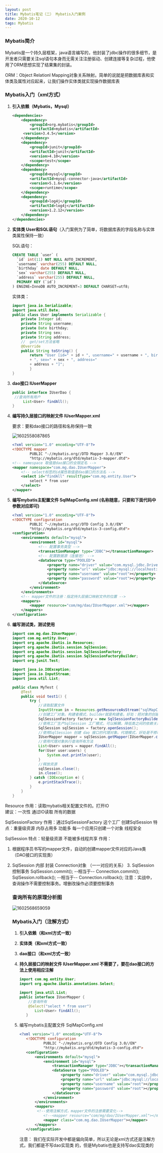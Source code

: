 ```yaml
---
layout: post
title: Mybatis笔记（二） Mybatis入门案例
date: 2020-10-12
tags: Mybatis
---
```


### Mybatis简介

Mybatis是一个持久层框架，java语言编写的，他封装了jdbc操作的很多细节，是开发者只需要关注sql语句本身而无需关注注册驱动、创建连接等复杂过程，他使用了ORM思想实现了结果集的封装。

 ORM：Object Relationl Mapping对象关系映射。简单的说就是把数据库表和实体类及属性对应起来，让我们操作实体类就实现操作数据库表

### Mybatis入门（xml方式）

1. **引入依赖（Mybatis，Mysql）**

   ```xml
   <dependencies>
       <dependency>
           <groupId>org.mybatis</groupId>
           <artifactId>mybatis</artifactId>
       	<version>3.4.5</version>
       </dependency>
       <dependency>
           <groupId>junit</groupId>
           <artifactId>junit</artifactId>
           <version>4.10</version>
           <scope>test</scope>
       </dependency>
       <dependency>
           <groupId>mysql</groupId>
           <artifactId>mysql-connector-java</artifactId>
           <version>5.1.6</version>
           <scope>runtime</scope>
       </dependency>
       <dependency>
           <groupId>log4j</groupId>
           <artifactId>log4j</artifactId>
           <version>1.2.12</version>
       </dependency>
   </dependencies>
   ```

2. **实体类 User和SQL语句**（入门案例为了简单，将数据库表的字段名称与实体类属性保持一致）

   SQL语句：

   ```sql
   CREATE TABLE `user` (
     `id` int(11) NOT NULL AUTO_INCREMENT,
     `username` varchar(255) DEFAULT NULL,
     `birthday` date DEFAULT NULL,
     `sex` varchar(255) DEFAULT NULL,
     `address` varchar(255) DEFAULT NULL,
     PRIMARY KEY (`id`)
   ) ENGINE=InnoDB AUTO_INCREMENT=3 DEFAULT CHARSET=utf8;
   ```

   实体类：

   ```java
   import java.io.Serializable;
   import java.util.Date;
   public class User implements Serializable {    
       private Integer id;
       private String username; 
       private Date birthday; 
       private String sex; 
       private String address;
       //  get/set方法省略
       @Override
       public String toString() {
           return "User [id=" + id + ", username=" + username + ", birthday=" + birthday
           + ", sex=" + sex + ", address="
           + address + "]";
           }
   }
   ```

3. **dao接口    IUserMapper**

   ```java
   public interface IUserDao {
   	//查询所有用户
    	List<User> findAll();
   } 
   ```

4. **编写持久层接口的映射文件 IUserMapper.xml**

   要求：要和dao接口的路径和名称保持一致

   ![1602558087865](\images\posts\mybatis\1.jpg)

   ```xml
   <?xml version="1.0" encoding="UTF-8"?>
   <!DOCTYPE mapper
           PUBLIC "-//mybatis.org//DTD Mapper 3.0//EN"
           "http://mybatis.org/dtd/mybatis-3-mapper.dtd">
   <!-- namespace 取值是dao接口的全限定名 -->
   <mapper namespace="com.mg.dao.IUserMapper">
       <!-- select标签的id属性取值是dao接口的方法名 -->
       <select id="findAll" resultType="com.mg.entity.User">
           select * from user
       </select>
   </mapper>
   ```

5. **编写mybatis主配置文件  SqlMapConfig.xml (名称随意，只要和下面代码中参数对应即可)**

   ```xml
   <?xml version="1.0" encoding="UTF-8"?>
   <!DOCTYPE configuration
           PUBLIC "-//mybatis.org//DTD Config 3.0//EN"
           "http://mybatis.org/dtd/mybatis-3-config.dtd">
   <configuration>
       <environments default="mysql">
           <environment id="mysql">
               <!-- 配置事务类型 -->
               <transactionManager type="JDBC"></transactionManager>
               <!-- 配置数据源（连接池） -->
               <dataSource type="POOLED">
                   <property name="driver" value="com.mysql.jdbc.Driver"></property>
                   <property name="url" value="jdbc:mysql://localhost:3306/mybatis"></property>
                   <property name="username" value="root"></property>
                   <property name="password" value="root"></property>
               </dataSource>
           </environment>
       </environments>
       <!-- mapper文件的注册：指定持久层接口映射文件的位置 -->
       <mappers>
           <mapper resource="com/mg/dao/IUserMapper.xml"></mapper>
       </mappers>
   </configuration>
   ```

6. **编写测试类，测试使用**

   ```java
   import com.mg.dao.IUserMapper;
   import com.mg.entity.User;
   import org.apache.ibatis.io.Resources;
   import org.apache.ibatis.session.SqlSession;
   import org.apache.ibatis.session.SqlSessionFactory;
   import org.apache.ibatis.session.SqlSessionFactoryBuilder;
   import org.junit.Test;
   
   import java.io.IOException;
   import java.io.InputStream;
   import java.util.List;
   
   public class MyTest {
       @Test
       public void test1() {
           try {
               //读取配置文件
               InputStream in = Resources.getResourceAsStream("sqlMapConfig.xml");
               //创建工厂对象。构建者模式，builder就是构建者。好处：把对象的创建细节隐藏，使用者直接调用方			  法即可拿到对象
               SqlSessionFactory factory = new SqlSessionFactoryBuilder().build(in);
               //使用工厂生产SqlSession 工厂模式，可以解耦，降低类之间的依赖关系
               SqlSession sqlSession = factory.openSession();
               //使用SqlSession 创建 dao 接口的代理对象。代理模式，好处是不修改源码的基础上对已有方法增强
               IUserMapper mapper = sqlSession.getMapper(IUserMapper.class);
               //使用代理对象执行查询所有方法
               List<User> users = mapper.findAll();
               for(User user:users) {
                   System.out.println(user);
               }
               //释放资源
               sqlSession.close();
               in.close();
           } catch (IOException e) {
               e.printStackTrace();
           }
       }
   }
   ```
   
   

Resource 
   作用：读取mybatis相关配置文件的。打开IO  
建议：一次性 通过IO读取 所有的数据

SqlSessionFactory 
   作用：通过SqlSessionFactory 这个工厂 创建SqlSession
特点：重量级资源 内存占用多 功能多 每一个应用只创建一个对象  线程安全

SqlSession 
   特点：轻量级资源 不能被多线程共享
作用：
   1. 根据程序员书写的mapper文件，自动的创建mapper文件对应的Java类（DAO接口的实现类）

2. SqlSession 内部 封装 Connection对象 （一一对应的关系）
   3. SqlSession 控制事务 SqlSession.commit(); --相当于-- Connection.commit();
                      SqlSession.rollback(); --相当于-- Connection.rollback();
      注意：实战中，查询操作不需要控制事务。增删改操作必须要控制事务
   ### 查询所有的原理分析图
   
   ![1602568659059](\images\posts\mybatis\2.jpg)
   
   
   
   ### Mybatis入门（注解方式）
   
   1. **引入依赖（和xml方式一致）**
   
   2. **实体类（和xml方式一致）**
   
   3. **dao接口（和xml方式一致）**
   
   4. **持久层接口的映射文件 IUserMapper.xml  不需要了，要在dao接口的方法上使用相应注解**
   
      ```java
      import com.mg.entity.User;
      import org.apache.ibatis.annotations.Select;
      
      import java.util.List;
      public interface IUserMapper {
          //查询所有
          @Select("select * from user")
             List<User> findAll();
         }
      ```
   
   5. 编写mybatis主配置文件  SqlMapConfig.xml
   
      ```xml
      <?xml version="1.0" encoding="UTF-8"?>
         <!DOCTYPE configuration
                 PUBLIC "-//mybatis.org//DTD Config 3.0//EN"
                 "http://mybatis.org/dtd/mybatis-3-config.dtd">
         <configuration>
             <environments default="mysql">
                 <environment id="mysql">
                     <transactionManager type="JDBC"></transactionManager>
                     <dataSource type="POOLED">
                         <property name="driver" value="com.mysql.jdbc.Driver"></property>
                         <property name="url" value="jdbc:mysql://localhost:3306/mybatis"></property>
                         <property name="username" value="root"></property>
                         <property name="password" value="root"></property>
                     </dataSource>
                 </environment>
             </environments>
             <mappers>
              <!--使用注解方式，mapper文件的注册需要变化-->
                 <!--<mapper resource="com/mg/dao/IUserMapper.xml"></mapper>-->
                 <mapper class="com.mg.dao.IUserMapper"></mapper>
             </mappers>
         </configuration>
      ```
   
         注意： 我们在实际开发中都是偏向简单，所以无论是xml方式还是注解方式，我们都是不写dao实现类				的，但是Mybatis也是支持写dao实现类的